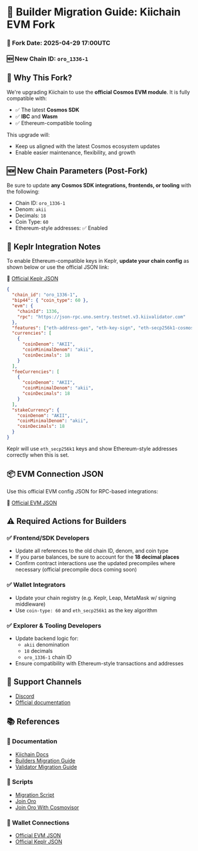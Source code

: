 # 🧱 Builder Migration Guide: Kiichain EVM Fork

### 📆 Fork Date: **2025-04-29 17:00UTC**

### 🆕 New Chain ID: `oro_1336-1`

## 🧭 Why This Fork?

We're upgrading Kiichain to use the **official Cosmos EVM module**. It is fully compatible with:

- ✅ The latest **Cosmos SDK**
- ✅ **IBC** and **Wasm**
- ✅ Ethereum-compatible tooling

This upgrade will:

- Keep us aligned with the latest Cosmos ecosystem updates
- Enable easier maintenance, flexibility, and growth

## 🆕 New Chain Parameters (Post-Fork)

Be sure to update **any Cosmos SDK integrations, frontends, or tooling** with the following:

- Chain ID: `oro_1336-1`
- Denom: `akii`
- Decimals: `18`
- Coin Type: `60`
- Ethereum-style addresses: ✅ Enabled

## 🧠 Keplr Integration Notes

To enable Ethereum-compatible keys in Keplr, **update your chain config** as shown below or use the official JSON link:

🔗 [Official Keplr JSON](https://github.com/chainapsis/keplr-chain-registry/blob/main/cosmos/oro_1336.json)

```json
{
  "chain_id": "oro_1336-1",
  "bip44": { "coin_type": 60 },
  "evm": {
    "chainId": 1336,
    "rpc": "https://json-rpc.uno.sentry.testnet.v3.kiivalidator.com"
  },
  "features": ["eth-address-gen", "eth-key-sign", "eth-secp256k1-cosmos"],
  "currencies": [
    {
      "coinDenom": "AKII",
      "coinMinimalDenom": "akii",
      "coinDecimals": 18
    }
  ],
  "feeCurrencies": [
    {
      "coinDenom": "AKII",
      "coinMinimalDenom": "akii",
      "coinDecimals": 18
    }
  ],
  "stakeCurrency": {
    "coinDenom": "AKII",
    "coinMinimalDenom": "akii",
    "coinDecimals": 18
  }
}
```

Keplr will use `eth_secp256k1` keys and show Ethereum-style addresses correctly when this is set.

## 📦 EVM Connection JSON

Use this official EVM config JSON for RPC-based integrations:

🔗 [Official EVM JSON](https://github.com/ethereum-lists/chains/blob/master/_data/chains/eip155-1336.json)

## ⚠️ Required Actions for Builders

### ✅ Frontend/SDK Developers

- Update all references to the old chain ID, denom, and coin type
- If you parse balances, be sure to account for the **18 decimal places**
- Confirm contract interactions use the updated precompiles where necessary (official precompile docs coming soon)

### ✅ Wallet Integrators

- Update your chain registry (e.g. Keplr, Leap, MetaMask w/ signing middleware)
- Use `coin-type: 60` and `eth_secp256k1` as the key algorithm

### ✅ Explorer & Tooling Developers

- Update backend logic for:
  - `akii` denomination
  - `18` decimals
  - `oro_1336-1` chain ID
- Ensure compatibility with Ethereum-style transactions and addresses

## 📣 Support Channels

- [Discord](https://discord.com/invite/kiichain)
- [Official documentation](https://docs.kiiglobal.io)

## 📚 References

### 📘 Documentation

- [Kiichain Docs](https://docs.kiiglobal.io)
- [Builders Migration Guide](./builders_notice.md)
- [Validator Migration Guide](validators_guide.md)

### 🧰 Scripts

- [Migration Script](fork_migration.sh)
- [Join Oro](../join_oro.sh)
- [Join Oro With Cosmovisor](../join_oro_cv.sh)

### 🔐 Wallet Connections

- [Official EVM JSON](https://github.com/ethereum-lists/chains/blob/master/_data/chains/eip155-1336.json)
- [Official Keplr JSON](../assets/connections/keplr.json)
